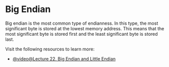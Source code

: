 # Big Endian

Big endian is the most common type of endianness. In this type, the most significant byte is stored at the lowest memory address. This means that the most significant byte is stored first and the least significant byte is stored last.

Visit the following resources to learn more:

- [@video@Lecture 22. Big Endian and Little Endian](https://www.youtube.com/watch?v=T1C9Kj_78ek)